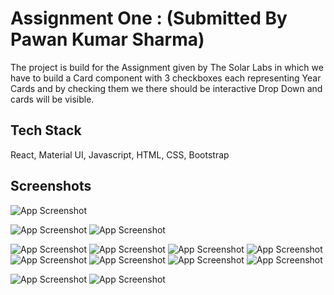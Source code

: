 
# Assignment One : (Submitted By Pawan Kumar Sharma)
The project is build for the Assignment given by The Solar
Labs in which we have to build a Card component with 3 checkboxes
each representing Year Cards and by checking them we there should be interactive Drop Down and cards will be visible.

## Tech Stack

 React, Material UI, Javascript, HTML, CSS,
 Bootstrap
 




## Screenshots

![App Screenshot](https://github.com/pawan-sharma-12/Assignment1/blob/main/Screenshots/Screenshot%20(882).png?raw=true)



![App Screenshot](https://github.com/pawan-sharma-12/Assignment1/blob/main/Screenshots/Screenshot%20(883).png?raw=true)
 ![App Screenshot]( https://github.com/pawan-sharma-12/Assignment1/blob/main/Screenshots/Screenshot%20(884).png?raw=true)

 

![App Screenshot]( https://github.com/pawan-sharma-12/Assignment1/blob/main/Screenshots/Screenshot%20(885).png?raw=true)
![App Screenshot](https://github.com/pawan-sharma-12/Assignment1/blob/main/Screenshots/Screenshot%20(886).png?raw=true)
![App Screenshot](https://github.com/pawan-sharma-12/Assignment1/blob/main/Screenshots/Screenshot%20(887).png?raw=true)
![App Screenshot](https://github.com/pawan-sharma-12/Assignment1/blob/main/Screenshots/Screenshot%20(888).png?raw=true)
![App Screenshot](https://github.com/pawan-sharma-12/Assignment1/blob/main/Screenshots/Screenshot%20(889).png?raw=true)
![App Screenshot](https://github.com/pawan-sharma-12/Assignment1/blob/main/Screenshots/Screenshot%20(890).png?raw=true)
![App Screenshot](https://github.com/pawan-sharma-12/Assignment1/blob/main/Screenshots/Screenshot%20(891).png?raw=true)
![App Screenshot](https://github.com/pawan-sharma-12/Assignment1/blob/main/Screenshots/Screenshot%20(892).png?raw=true)

![App Screenshot](https://github.com/pawan-sharma-12/Assignment1/blob/main/Screenshots/Screenshot%20(893).png?raw=true)
![App Screenshot](https://github.com/pawan-sharma-12/Assignment1/blob/main/Screenshots/Screenshot%20(894).png?raw=true)
